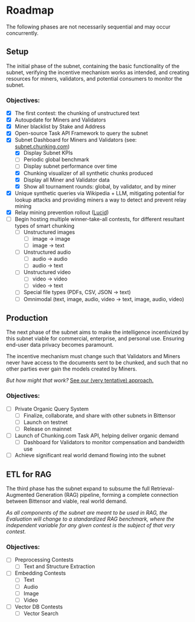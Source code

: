 # Roadmap

The following phases are not necessarily sequential and may occur concurrently.

## Setup

The initial phase of the subnet, containing the basic functionality of the subnet, verifying the incentive mechanism works as intended, and creating resources for miners, validators, and potential consumers to monitor the subnet.

### Objectives:

- [x] The first contest: the chunking of unstructured text
- [x] Autoupdate for Miners and Validators
- [x] Miner blacklist by Stake and Address
- [x] Open-source Task API Framework to query the subnet
- [x] Subnet Dashboard for Miners and Validators (see: [subnet.chunking.com](https://subnet.chunking.com/))
  - [x] Display Subnet KPIs
  - [ ] Periodic global benchmark
  - [ ] Display subnet performance over time
  - [x] Chunking visualizer of all synthetic chunks produced
  - [x] Display all Miner and Validator data
  - [x] Show all tournament rounds: global, by validator, and by miner
- [x] Unique synthetic queries via Wikipedia + LLM, mitigating potential for lookup attacks and providing miners a way to detect and prevent relay mining
- [x] Relay mining prevention rollout ([Lucid](https://github.com/VectorChat/lucid))
- [ ] Begin hosting multiple winner-take-all contests, for different resultant types of smart chunking
  - [ ] Unstructured images
    - [ ] image -> image
    - [ ] image -> text
  - [ ] Unstructured audio
    - [ ] audio -> audio
    - [ ] audio -> text
  - [ ] Unstructured video
    - [ ] video -> video
    - [ ] video -> text
  - [ ] Special file types (PDFs, CSV, JSON -> text)
  - [ ] Omnimodal (text, image, audio, video -> text, image, audio, video)

## Production

The next phase of the subnet aims to make the intelligence incentivized by this subnet viable for commercial, enterprise, and personal use. Ensuring end-user data privacy becomes paramount.

The incentive mechanism must change such that Validators and Miners never have access to the documents sent to be chunked, and such that no other parties ever gain the models created by Miners.

_But how might that work?_ [See our (very tentative) approach.](https://docs.google.com/document/d/1tmk9LuvWmKozC7DBvON4o9Dywe5D3S78TgLeuSah1MI/edit?usp=sharing)

### Objectives:

- [ ] Private Organic Query System
  - [ ] Finalize, collaborate, and share with other subnets in Bittensor
  - [ ] Launch on testnet
  - [ ] Release on mainnet
- [ ] Launch of Chunking.com Task API, helping deliver organic demand
  - [ ] Dashboard for Validators to monitor compensation and bandwidth use
- [ ] Achieve significant real world demand flowing into the subnet

## ETL for RAG

The third phase has the subnet expand to subsume the full Retrieval-Augmented Generation (RAG) pipeline, forming a complete connection between Bittensor and viable, real world demand.

_As all components of the subnet are meant to be used in RAG, the Evaluation will change to a standardized RAG benchmark, where the independent variable for any given contest is the subject of that very contest._

### Objectives:

- [ ] Preprocessing Contests
  - [ ] Text and Structure Extraction
- [ ] Embedding Contests
  - [ ] Text
  - [ ] Audio
  - [ ] Image
  - [ ] Video
- [ ] Vector DB Contests
  - [ ] Vector Search
